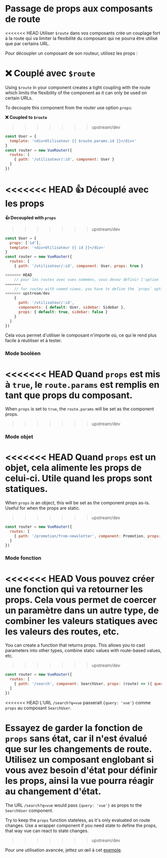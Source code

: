 # Passage de props aux composants de route

<<<<<<< HEAD
Utiliser `$route` dans vos composants crée un couplage fort à la route qui va limiter la flexibilité du composant qui ne pourra être utilisé que par certains URL.

Pour découpler un composant de son routeur, utilisez les props :

**❌ Couplé avec `$route`**
=======
Using `$route` in your component creates a tight coupling with the route which limits the flexibility of the component as it can only be used on certain URLs.

To decouple this component from the router use option `props`:

**❌ Coupled to `$route`**
>>>>>>> upstream/dev

``` js
const User = {
  template: '<div>Utilisateur {{ $route.params.id }}</div>'
}
const router = new VueRouter({
  routes: [
    { path: '/utilisateur/:id', component: User }
  ]
})
```

<<<<<<< HEAD
**👍 Découplé avec les props**
=======
**👍 Decoupled with `props`**
>>>>>>> upstream/dev

``` js
const User = {
  props: ['id'],
  template: '<div>Utilisateur {{ id }}</div>'
}
const router = new VueRouter({
  routes: [
    { path: '/utilisateur/:id', component: User, props: true }

<<<<<<< HEAD
    // pour les routes avec vues nommées, vous devez définir l'option `props` pour chaque vue nommée :
=======
    // for routes with named views, you have to define the `props` option for each named view:
>>>>>>> upstream/dev
    {
      path: '/utilisateur/:id',
      components: { default: User, sidebar: Sidebar },
      props: { default: true, sidebar: false }
    }
  ]
})
```

Cela vous permet d'utiliser le composant n'importe où, ce qui le rend plus facile à réutiliser et à tester.

### Mode booléen

<<<<<<< HEAD
Quand `props` est mis à `true`, le `route.params` est remplis en tant que props du composant.
=======
When `props` is set to `true`, the `route.params` will be set as the component props.
>>>>>>> upstream/dev

### Mode objet

<<<<<<< HEAD
Quand `props` est un objet, cela alimente les props de celui-ci. Utile quand les props sont statiques.
=======
When `props` is an object, this will be set as the component props as-is. Useful for when the props are static.
>>>>>>> upstream/dev

``` js
const router = new VueRouter({
  routes: [
    { path: '/promotion/from-newsletter', component: Promotion, props: { newsletterPopup: false } }
  ]
})
```

### Mode fonction

<<<<<<< HEAD
Vous pouvez créer une fonction qui va retourner les props. Cela vous permet de coercer un paramètre dans un autre type, de combiner les valeurs statiques avec les valeurs des routes, etc.
=======
You can create a function that returns props. This allows you to cast parameters into other types, combine static values with route-based values, etc.
>>>>>>> upstream/dev

``` js
const router = new VueRouter({
  routes: [
    { path: '/search', component: SearchUser, props: (route) => ({ query: route.query.q }) }
  ]
})
```

<<<<<<< HEAD
L'URL `/search?q=vue` passerait `{query: 'vue'}` comme `props` au composant `SearchUser`.

Essayez de garder la fonction de `props` sans état, car il n'est évalué que sur les changements de route. Utilisez un composant englobant si vous avez besoin d'état pour définir les props, ainsi la vue pourra réagir au changement d'état.
=======
The URL `/search?q=vue` would pass `{query: 'vue'}` as props to the `SearchUser` component.

Try to keep the `props` function stateless, as it's only evaluated on route changes. Use a wrapper component if you need state to define the props, that way vue can react to state changes.
>>>>>>> upstream/dev

Pour une utilisation avancée, jettez un œil à cet [exemple](https://github.com/vuejs/vue-router/blob/dev/examples/route-props/app.js).
